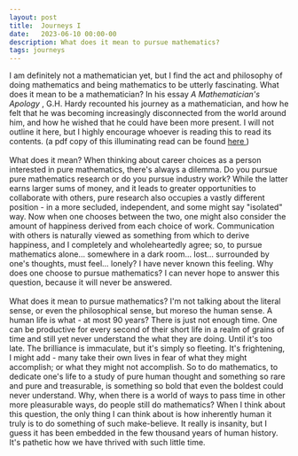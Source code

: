 ```yaml
---
layout: post
title:  Journeys I
date:   2023-06-10 00:00-00
description: What does it mean to pursue mathematics?
tags: journeys
---
```


I am definitely not a mathematician yet, but I find the act and philosophy of doing mathematics and being mathematics to be utterly fascinating. What does it mean to be a mathematician? In his essay <i> A Mathematician's Apology </i>, G.H. Hardy recounted his journey as a mathematician, and how he felt that he was becoming increasingly disconnected from the world around him, and how he wished that he could have been more present. I will not outline it here, but I highly encourage whoever is reading this to read its contents. (a pdf copy of this illuminating read can be found <a href="https://quadcryo.github.io/quadcryo/assets/pdf/A Mathematician's Apology - G.H. Hardy.pdf"> here </a>)
<br>
<br>
What does it mean? When thinking about career choices as a person interested in pure mathematics, there's always a dilemma. Do you pursue pure mathematics research or do you pursue industry work? While the latter earns larger sums of money, and it leads to greater opportunities to collaborate with others, pure research also occupies a vastly different position - in a more secluded, independent, and some might say "isolated" way. Now when one chooses between the two, one might also consider the amount of happiness derived from each choice of work. Communication with others is naturally viewed as something from which to derive happiness, and I completely and wholeheartedly agree; so, to pursue mathematics alone... somewhere in a dark room... lost... surrounded by one's thoughts, must feel... lonely? I have never known this feeling. Why does one choose to pursue mathematics? I can never hope to answer this question, because it will never be answered. 
<br>
<br>
What does it mean to pursue mathematics? I'm not talking about the literal sense, or even the philosophical sense, but moreso the human sense. A human life is what - at most 90 years? There is just not enough time. One can be productive for every second of their short life in a realm of grains of time and still yet never understand the what they are doing. Until it's too late. The brilliance is immaculate, but it's simply so fleeting. It's frightening, I might add - many take their own lives in fear of what they might accomplish; or what they might not accomplish. So to do mathematics, to dedicate one's life to a study of pure human thought and something so rare and pure and treasurable, is something so bold that even the boldest could never understand. Why, when there is a world of ways to pass time in other more pleasurable ways, do people still do mathematics? When I think about this question, the only thing I can think about is how inherently human it truly is to do something of such make-believe. It really is insanity, but I guess it has been embedded in the few thousand years of human history. It's pathetic how we have thrived with such little time. 
<br>
